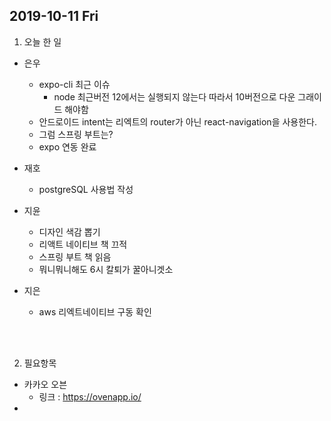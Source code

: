 ## 2019-10-11 Fri
1. 오늘 한 일
- 은우
  - expo-cli 최근 이슈
    - node 최근버전 12에서는 실행되지 않는다 따라서 10버전으로 다운 그래이드 해야함
  - 안드로이드 intent는 리엑트의 router가 아닌 react-navigation을 사용한다.
  - 그럼 스프링 부트는?
  - expo 연동 완료

- 재호
  - postgreSQL 사용법 작성

- 지윤
  - 디자인 색감 뽑기
  - 리액트 네이티브 책 끄적
  - 스프링 부트 책 읽음
  - 뭐니뭐니해도 6시 칼퇴가 꿀아니겟소
  
- 지은
  - aws 리엑트네이티브 구동 확인

<br><br>

2. 필요항목
- 카카오 오븐
  - 링크 : https://ovenapp.io/
- 
